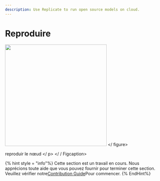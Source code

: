 ```yaml
---
description: Use Replicate to run open source models on cloud.
---
```


# Reproduire

<gigne> <img src = "../../../. Gitbook / Assets / Image (8) (1) (1) (1) (1) (2) .png" alt = "" width = "335"> </ figure> <p> reproduir le nœud </ p> </ / Figcaption>

{% hint style = "info"%}
Cette section est un travail en cours. Nous apprécions toute aide que vous pouvez fournir pour terminer cette section. Veuillez vérifier notre[Contribution Guide](broken-reference)Pour commencer.
{% EndHint%}
